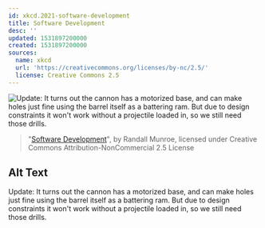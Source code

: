 ```yaml
---
id: xkcd.2021-software-development
title: Software Development
desc: ''
updated: 1531897200000
created: 1531897200000
sources:
  name: xkcd
  url: 'https://creativecommons.org/licenses/by-nc/2.5/'
  license: Creative Commons 2.5
---
```

![Update: It turns out the cannon has a motorized base, and can make holes just fine using the barrel itself as a battering ram. But due to design constraints it won't work without a projectile loaded in, so we still need those drills.](https://imgs.xkcd.com/comics/software_development.png)
> "[Software Development](https://xkcd.com/2021/)", by Randall Munroe, licensed under Creative Commons Attribution-NonCommercial 2.5 License

## Alt Text
Update: It turns out the cannon has a motorized base, and can make holes just fine using the barrel itself as a battering ram. But due to design constraints it won't work without a projectile loaded in, so we still need those drills.

